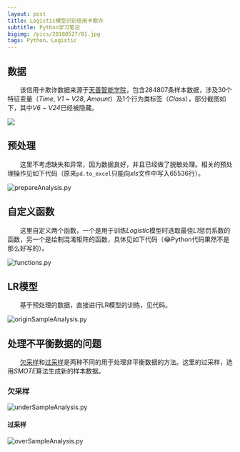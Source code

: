 ```yaml
---
layout: post
title: Logistic模型识别信用卡欺诈
subtitle: Python学习笔记
bigimg: /pics/20180527/01.jpg
tags: Python，Logistic
---
```


## 数据
 
&emsp;&emsp;该信用卡欺诈数据来源于[天善智能学院](https://edu.hellobi.com/course/144/lessons)，包含284807条样本数据，涉及30个特征变量（*Time*, *V1* ~ *V28*, *Amount*）及1个行为类标签（*Class*），部分截图如下，其中*V6* ~ *V24*已经被隐藏。
 
![](/pics/20180527/02.png)

## 预处理

&emsp;&emsp;这里不考虑缺失和异常，因为数据良好，并且已经做了脱敏处理。相关的预处理操作见如下代码（原来`pd.to_excel`只能向*xls*文件中写入65536行）。
 
![prepareAnalysis.py](/pics/20180527/03.png)

## 自定义函数

&emsp;&emsp;这里自定义两个函数，一个是用于训练*Logistic*模型时选取最佳*L1*惩罚系数的函数，另一个是绘制混淆矩阵的函数，具体见如下代码（😂Python代码果然不是那么好写的）。

![functions.py](/pics/20180527/04.png)

## LR模型

&emsp;&emsp;基于预处理的数据，直接进行LR模型的训练，见代码。

![originSampleAnalysis.py](/pics/20180527/05.png)

## 处理不平衡数据的问题

&emsp;&emsp;[欠采样](https://en.wikipedia.org/wiki/Undersampling)和[过采样](https://en.wikipedia.org/wiki/Oversampling)是两种不同的用于处理非平衡数据的方法。这里的过采样，选用*SMOTE*算法生成新的样本数据。

### 欠采样

![underSampleAnalysis.py](/pics/20180527/06.png)

#### 过采样

![overSampleAnalysis.py](/pics/20180527/07.png)
 
